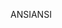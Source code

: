 <span data-ttu-id="22fee-101">ANSI</span><span class="sxs-lookup"><span data-stu-id="22fee-101">ANSI</span></span>